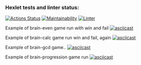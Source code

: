 ### Hexlet tests and linter status:
[![Actions Status](https://github.com/LHTHC/frontend-project-lvl1/workflows/hexlet-check/badge.svg)](https://github.com/LHTHC/frontend-project-lvl1/actions)
[![Maintainability](https://api.codeclimate.com/v1/badges/a99a88d28ad37a79dbf6/maintainability)](https://codeclimate.com/github/codeclimate/codeclimate/maintainability)
[![Linter](https://github.com/LHTHC/frontend-project-lvl1/actions/workflows/linter.yml/badge.svg)](https://github.com/LHTHC/frontend-project-lvl1/actions/workflows/linter.yml)

Example of brain-even game run with win and fail
[![asciicast](https://asciinema.org/a/AWb3xYxk2wFbfVXezY1fkR5CV.svg)](https://asciinema.org/a/AWb3xYxk2wFbfVXezY1fkR5CV)

Example of brain-calc game run win and fail, again
[![asciicast](https://asciinema.org/a/Jifubs8gcoEVsNqv1H3WidhGg.svg)](https://asciinema.org/a/Jifubs8gcoEVsNqv1H3WidhGg)

Example of brain-gcd game..
[![asciicast](https://asciinema.org/a/B6O4OLQRDiDQpbtqtDF3ZLnOy.svg)](https://asciinema.org/a/B6O4OLQRDiDQpbtqtDF3ZLnOy)

Example of brain-progression game run
[![asciicast](https://asciinema.org/a/geXdR2tiqSJCMLvtWOkLU31qV.svg)](https://asciinema.org/a/geXdR2tiqSJCMLvtWOkLU31qV)
